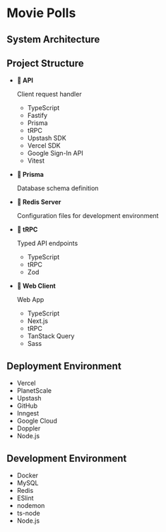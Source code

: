 # Movie Polls

## System Architecture

## Project Structure

- **📁 API**

  Client request handler

  - TypeScript
  - Fastify
  - Prisma
  - tRPC
  - Upstash SDK
  - Vercel SDK
  - Google Sign-In API
  - Vitest

- **📁 Prisma**

  Database schema definition

- **📁 Redis Server**

  Configuration files for development environment

- **📁 tRPC**

  Typed API endpoints

  - TypeScript
  - tRPC
  - Zod

- **📁 Web Client**

  Web App

  - TypeScript
  - Next.js
  - tRPC
  - TanStack Query
  - Sass

## Deployment Environment

- Vercel
- PlanetScale
- Upstash
- GitHub
- Inngest
- Google Cloud
- Doppler
- Node.js

## Development Environment

- Docker
- MySQL
- Redis
- ESlint
- nodemon
- ts-node
- Node.js
